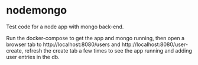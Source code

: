 # nodemongo
Test code for a node app with mongo back-end.

Run the docker-compose to get the app and mongo running, then open a browser tab to http://localhost:8080/users and http://localhost:8080/user-create, refresh the create tab a few times to see the app running and adding user entries in the db.
